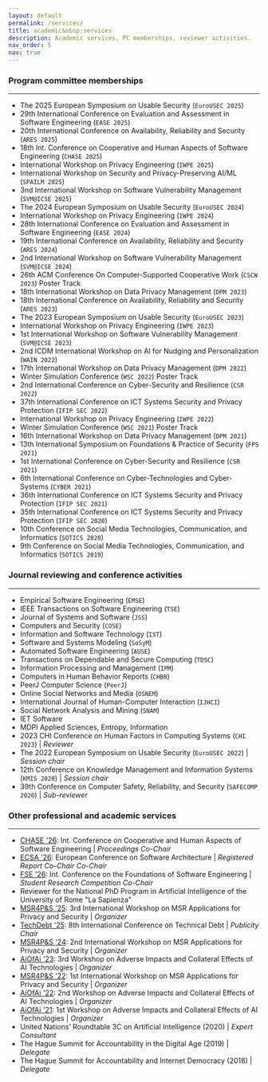 ```yaml
---
layout: default
permalink: /services/
title: academic&nbsp;services
description: Academic services, PC memberships, reviewer activities.
nav_order: 5
nav: true
---
```


### Program committee memberships
---
- The 2025 European Symposium on Usable Security (`EuroUSEC 2025`)
- 29th International Conference on Evaluation and Assessment in Software Engineering (`EASE 2025`)
- 20th International Conference on Availability, Reliability and Security (`ARES 2025`)
- 18th Int. Conference on Cooperative and Human Aspects of Software Engineering (`CHASE 2025`)
- International Workshop on Privacy Engineering (`IWPE 2025`)
- International Workshop on Security and Privacy-Preserving AI/ML (`SPAILM 2025`)
- 3nd International Workshop on Software Vulnerability Management (`SVM@ICSE 2025`)
- The 2024 European Symposium on Usable Security (`EuroUSEC 2024`)
- International Workshop on Privacy Engineering (`IWPE 2024`)
- 28th International Conference on Evaluation and Assessment in Software Engineering (`EASE 2024`)
- 19th International Conference on Availability, Reliability and Security (`ARES 2024`)
- 2nd International Workshop on Software Vulnerability Management (`SVM@ICSE 2024`)
- 26th ACM Conference On Computer-Supported Cooperative Work (`CSCW 2023`) Poster Track
- 18th International Workshop on Data Privacy Management (`DPM 2023`)
- 18th International Conference on Availability, Reliability and Security (`ARES 2023`)
- The 2023 European Symposium on Usable Security (`EuroUSEC 2023`)
- International Workshop on Privacy Engineering (`IWPE 2023`)
- 1st International Workshop on Software Vulnerability Management (`SVM@ICSE 2023`)
- 2nd ICDM International Workshop on AI for Nudging and Personalization (`WAIN 2022`)
- 17th International Workshop on Data Privacy Management (`DPM 2022`)
- Winter Simulation Conference (`WSC 2022`) Poster Track
- 2nd International Conference on Cyber-Security and Resilience (`CSR 2022`)
- 37th International Conference on ICT Systems Security and Privacy Protection (`IFIP SEC 2022`)
- International Workshop on Privacy Engineering (`IWPE 2022`)
- Winter Simulation Conference (`WSC 2021`) Poster Track
- 16th International Workshop on Data Privacy Management (`DPM 2021`)
- 13th International Symposium on Foundations & Practice of Security (`FPS 2021`)
- 1st International Conference on Cyber-Security and Resilience (`CSR 2021`)
- 6th International Conference on Cyber-Technologies and Cyber-Systems (`CYBER 2021`)
- 36th International Conference on ICT Systems Security and Privacy Protection (`IFIP SEC 2021`)
- 35th International Conference on ICT Systems Security and Privacy Protection (`IFIP SEC 2020`)
- 10th Conference on Social Media Technologies, Communication, and Informatics (`SOTICS 2020`)
- 9th Conference on Social Media Technologies, Communication, and Informatics (`SOTICS 2019`)

### Journal reviewing and conference activities
---
- Empirical Software Engineering (`EMSE`)
- IEEE Transactions on Software Engineering (`TSE`)
- Journal of Systems and Software (`JSS`)
- Computers and Security (`COSE`)
- Information and Software Technology (`IST`)
- Software and Systems Modeling (`SoSyM`)
- Automated Software Engineering (`AUSE`)
- Transactions on Dependable and Secure Computing (`TDSC`)
- Information Processing and Management (`IPM`)
- Computers in Human Behavior Reports (`CHBR`)
- PeerJ Computer Science (`PeerJ`)
- Online Social Networks and Media (`OSNEM`)
- International Journal of Human-Computer Interaction (`IJHCI`)
- Social Network Analysis and Mining (`SNAM`)
- IET Software
- MDPI Applied Sciences, Entropy, Information
- 2023 CHI Conference on Human Factors in Computing Systems (`CHI 2023`) \| *Reviewer* 
- The 2022 European Symposium on Usable Security (`EuroUSEC 2022`) \| *Session chair*
- 12th Conference on Knowledge Management and Information Systems (`KMIS 2020`) \| *Session chair*
- 39th Conference on Computer Safety, Reliability, and Security (`SAFECOMP 2020`) \| *Sub-reviewer*

### Other professional and academic services
---
- [CHASE '26](): Int. Conference on Cooperative and Human Aspects of Software Engineering \| *Proceedings Co-Chair*
- [ECSA '26](): European Conference on Software Architecture \| *Registered Report Co-Chair Co-Chair*
- [FSE '26](): Int. Conference on the Foundations of Software Engineering \| *Student Research Competition Co-Chair*
- Reviewer for the National PhD Program in Artificial Intelligence of the University of Rome "La Sapienza"
- [MSR4P&S '25](https://msr4ps.github.io): 3rd International Workshop on MSR Applications for Privacy and Security \| *Organizer*
- [TechDebt '25](https://conf.researchr.org/committee/TechDebt-2025/TechDebt-2025-organizing-committee): 8th International Conference on Technical Debt \| *Publicity Chair*
- [MSR4P&S '24](https://msr4ps.netlify.app): 2nd International Workshop on MSR Applications for Privacy and Security \| *Organizer*
- [AiOfAi '23](https://sites.google.com/view/aiofai2023/home): 3rd Workshop on Adverse Impacts and Collateral Effects of AI Technologies \| *Organizer*
- [MSR4P&S '22](https://msr4ps.netlify.app): 1st International Workshop on MSR Applications for Privacy and Security \| *Organizer*
- [AiOfAi '22](https://sites.google.com/view/aiofai-2022/home): 2nd Workshop on Adverse Impacts and Collateral Effects of AI Technologies \| *Organizer*
- [AiOfAi '21](https://sites.google.com/view/aiofai2021/): 1st Workshop on Adverse Impacts and Collateral Effects of AI Technologies \| *Organizer*
- United Nations’ Roundtable 3C on Artificial Intelligence (2020) \| *Expert Consultant*
- The Hague Summit for Accountability in the Digital Age (2019) \| *Delegate*
- The Hague Summit for Accountability and Internet Democracy (2018) \| *Delegate*
